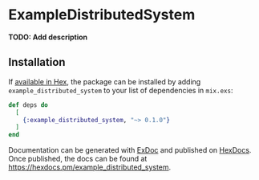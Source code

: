 # ExampleDistributedSystem

**TODO: Add description**

## Installation

If [available in Hex](https://hex.pm/docs/publish), the package can be installed
by adding `example_distributed_system` to your list of dependencies in `mix.exs`:

```elixir
def deps do
  [
    {:example_distributed_system, "~> 0.1.0"}
  ]
end
```

Documentation can be generated with [ExDoc](https://github.com/elixir-lang/ex_doc)
and published on [HexDocs](https://hexdocs.pm). Once published, the docs can
be found at <https://hexdocs.pm/example_distributed_system>.

